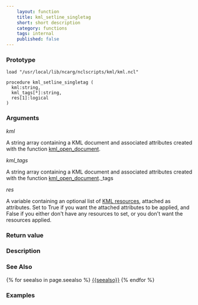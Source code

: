 ```yaml
---
    layout: function
    title: kml_setline_singletag
    short: short description
    category: functions
    tags: internal
    published: false
---
```


### Prototype

<pre><code>load "/usr/local/lib/ncarg/nclscripts/kml/kml.ncl"

procedure kml_setline_singletag (
  kml:string,
  kml_tags[*]:string,
  res[1]:logical
)
</code></pre>

### Arguments
*kml*

A string array containing a KML document and associated attributes created with the function [kml_open_document]({{site.base_url}}functions/kml_open_document.html).

*kml_tags*

A string array containing a KML document and associated attributes created with the function [kml_open_document]({{site.base_url}}functions/kml_open_document.html)._tags

*res*

A variable containing an optional list of [KML resources](resources), attached as attributes. Set to True if you want the attached attributes to be applied, and False if you either don't have any resources to set, or you don't want the resources applied.

### Return value

### Description

### See Also

{% for seealso in page.seealso %}
[{{seealso}}]({{site.base_url}}functions/{{seealso}}.html)
{% endfor %}

### Examples


